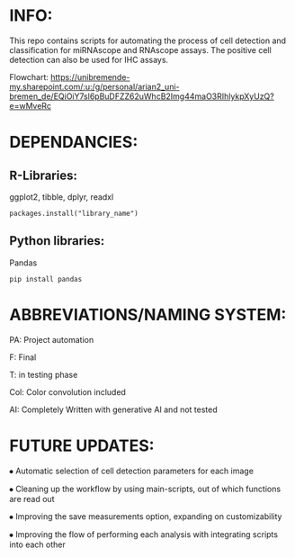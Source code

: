 # INFO:

This repo contains scripts for automating the process of cell detection and classification for miRNAscope and RNAscope assays. The positive cell detection can also be used for IHC assays.


Flowchart:
https://unibremende-my.sharepoint.com/:u:/g/personal/arian2_uni-bremen_de/EQiOiY7sl6pBuDFZZ62uWhcB2Img44maO3RIhlykpXyUzQ?e=wMveRc

# DEPENDANCIES:

## R-Libraries:

ggplot2, tibble, dplyr, readxl

```
packages.install("library_name")
```


## Python libraries:

Pandas

```
pip install pandas
```



# ABBREVIATIONS/NAMING SYSTEM:

PA: Project automation

F: Final

T: in testing phase

Col: Color convolution included

AI: Completely Written with generative AI and not tested

# FUTURE UPDATES:

⦁	Automatic selection of cell detection parameters for each image

⦁	Cleaning up the workflow by using main-scripts, out of which functions are read out

⦁	Improving the save measurements option, expanding on customizability

⦁	Improving the flow of performing each analysis with integrating scripts into each other
